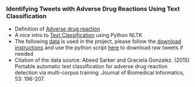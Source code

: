 ### Identifying Tweets with Adverse Drug Reactions Using Text Classification

- Definition of [Adverse drug reaction](https://en.wikipedia.org/wiki/Adverse_drug_reaction)
- A nice intro to [Text Classification](http://www.nltk.org/book/ch06.html) using Python NLTK
- The following [data](http://diego.asu.edu/downloads/twitter_annotated_corpus/) is used in the project, please follow the [download instructions](http://diego.asu.edu/downloads/twitter_binary_data_readme.txt) and use the python script [here](http://diego.asu.edu/downloads/download_binary_twitter_data.py) to download raw tweets if needed  
- Citation of the data source: Abeed Sarker and Graciela Gonzalez. (2015) Portable automatic text classification for adverse drug reaction detection via multi-corpus training. Journal of Biomedical Informatics, 53: 196-207.
 
	 	
